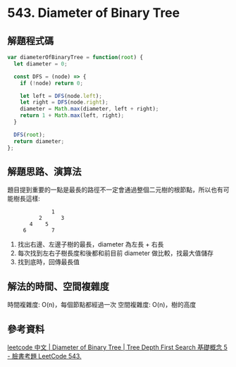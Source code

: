 # 543. Diameter of Binary Tree

## 解題程式碼

```javascript
var diameterOfBinaryTree = function(root) {
  let diameter = 0;

  const DFS = (node) => {
    if (!node) return 0;

    let left = DFS(node.left);
    let right = DFS(node.right);
    diameter = Math.max(diameter, left + right);
    return 1 + Math.max(left, right);
  }

  DFS(root);
  return diameter;
};
```

## 解題思路、演算法

題目提到重要的一點是最長的路徑不一定會通過整個二元樹的根節點，所以也有可能樹長這樣:

```
              1
          2      3
       4    5
     6        7
```

1. 找出右邊、左邊子樹的最長，diameter 為左長 + 右長
2. 每次找到左右子樹長度和後都和前目前 diameter 做比較，找最大值儲存
3. 找到底時，回傳最長值

## 解法的時間、空間複雜度

時間複雜度: O(n)，每個節點都經過一次
空間複雜度: O(n)，樹的高度

## 參考資料

[leetcode 中文 | Diameter of Binary Tree | Tree Depth First Search 基礎概念 5 - 臉書考題 LeetCode 543.](https://youtu.be/irxdNPqxpxM)
